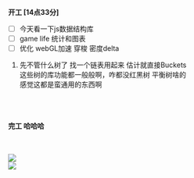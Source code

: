 **开工 \[14点33分\]**

- [ ] 今天看一下js数据结构库
- [ ] game life 统计和图表
- [ ] 优化 webGL加速 穿梭 密度delta

1. 先不管什么树了 找一个链表用起来 估计就直接Buckets  
  这些树的库功能都一般般啊，咋都没红黑树 平衡树啥的  
  感觉这都是蛮通用的东西啊
  
<br/><br/><br/>
**完工 哈哈哈**
<br/><br/><br/>

<style>
@import url(./common.css);
</style>
<div class="flex-layout frow" style="height:300px">
    <div class="flex-mean">
        <img src="./Game of life.png"/>
    </div>
    <div class="flex-mean">
        <img src="./jsmath.png"/>
    </div>
</div>

